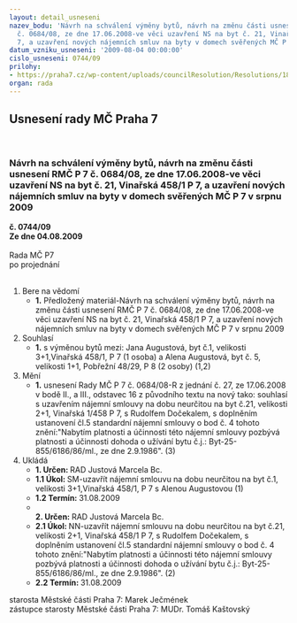 ```yaml
---
layout: detail_usneseni
nazev_bodu: 'Návrh na schválení výměny bytů, návrh na změnu části usnesení RMČ P 7
  č. 0684/08, ze dne 17.06.2008-ve věci uzavření NS na byt č. 21, Vinařská 458/1 P
  7, a uzavření nových nájemních smluv na byty v domech svěřených MČ P 7 v srpnu 2009 '
datum_vzniku_usneseni: '2009-08-04 00:00:00'
cislo_usneseni: 0744/09
prilohy:
- https://praha7.cz/wp-content/uploads/councilResolution/Resolutions/18671/38-us.0684-08.doc
organ: rada
---
```

<div id="ucUsn_pList" class="usn">
	<span><h2>Usnesení rady MČ Praha 7 </h2>
<br></span><div class="standBody">
<span><h3>Návrh na schválení výměny bytů, návrh na změnu části usnesení RMČ P 7 č. 0684/08, ze dne 17.06.2008-ve věci uzavření NS na byt č. 21, Vinařská 458/1 P 7, a uzavření nových nájemních smluv na byty v domech svěřených MČ P 7 v srpnu 2009 </h3></span><div class="center">
		<strong>č. 0744/09</strong><br>
	</div>
<div class="center">
		<strong>Ze dne 04.08.2009</strong><br><br>
	</div>Rada MČ P7<br> po projednání<br><br><ol>
<li>Bere na vědomí<ul><li>
<strong>1.</strong> Předložený materiál-Návrh na schválení výměny bytů, návrh na změnu části usnesení RMČ P 7 č. 0684/08, ze dne 17.06.2008-ve věci uzavření NS na byt č. 21, Vinařská 458/1 P 7, a uzavření nových nájemních smluv na byty v domech svěřených MČ P 7 v srpnu 2009 </li></ul>
</li>
<li>Souhlasí<ul><li>
<strong>1.</strong> s výměnou bytů mezi: Jana Augustová, byt č.1, velikosti 3+1,Vinařská 458/1, P 7 (1 osoba) a Alena Augustová, byt č. 5, velikosti 1+1, Pobřežní 48/29, P 8 (2 osoby) (1,2)</li></ul>
</li>
<li>Mění<ul><li>
<strong>1.</strong> usnesení Rady MČ P 7 č. 0684/08-R z jednání č. 27, ze 17.06.2008 v bodě II., a III., odstavec 16 z původního textu na nový tako: souhlasí s uzavřením nájemní smlouvy na dobu neurčitou na byt č.21, velikosti 2+1, Vinařská 1/458 P 7, s Rudolfem Dočekalem, s doplněním ustanovení čl.5 standardní nájemní smlouvy o bod č. 4 tohoto znění:"Nabytím platnosti a účinnosti této nájemní smlouvy pozbývá platnosti a účinnosti dohoda o užívání bytu č.j.: Byt-25-855/6186/86/ml., ze dne 2.9.1986". (3)     </li></ul>
</li>
<li>Ukládá<ul>
<li>
<strong>1. Určen: </strong>RAD Justová Marcela Bc.</li>
<li>
<strong>1.1 Úkol: </strong>SM-uzavřít nájemní smlouvu na dobu neurčitou na byt č.1, velikosti 3+1,Vinařská 458/1, P 7 s Alenou Augustovou (1) </li>
<li>
<strong>1.2 Termín: </strong>31.08.2009</li>
<li>
<strong><br>2. Určen: </strong>RAD Justová Marcela Bc.</li>
<li>
<strong>2.1 Úkol: </strong>NN-uzavřít nájemní smlouvu na dobu neurčitou na byt č.21, velikosti 2+1, Vinařská  458/1 P 7, s Rudolfem Dočekalem, s doplněním ustanovení čl.5 standardní nájemní smlouvy o bod č. 4 tohoto znění:"Nabytím platnosti a účinnosti této nájemní smlouvy pozbývá platnosti a účinnosti dohoda o užívání bytu č.j.: Byt-25-855/6186/86/ml., ze dne 2.9.1986". (2) </li>
<li>
<strong>2.2 Termín: </strong>31.08.2009</li>
</ul>
</li>
</ol>starosta Městské části Praha 7: Marek Ječmének<br>zástupce starosty Městské části Praha 7: MUDr. Tomáš Kaštovský 
</div>
</div>